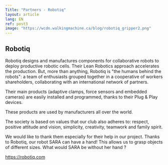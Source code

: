 ```yaml
---
Title: "Partners - Robotiq"
layout: article
lang: EN
ref: post3
image: "https://wcdn.walkingmachine.ca/blog/robotiq_gripper2.png"
---
```


## Robotiq

Robotiq designs and manufactures components for collaborative robots to deploy productive robotic cells. Their Lean Robotics approach accelerates the production. But, more than anything, Robotiq is "the humans behind the robots": a team of enthusiasts grouped together in a cooperative of workers shareholders, collaborating with an international network of partners.

Their main products (adaptive clamps, force sensors and embedded cameras) are easily installed and programmed, thanks to their Plug & Play devices.

These products are used by manufacturers all over the world.

The society is based on values that our club also adheres to: respect, positive attitude and vision, simplicity, creativity, teamwork and family spirit.

We would like to thank them especially for their help in our project. Thanks to Robotiq, our robot SARA can have a hand! This allows us to grasp objects of different sizes. What would SARA be without her hand ?

<https://robotiq.com>

